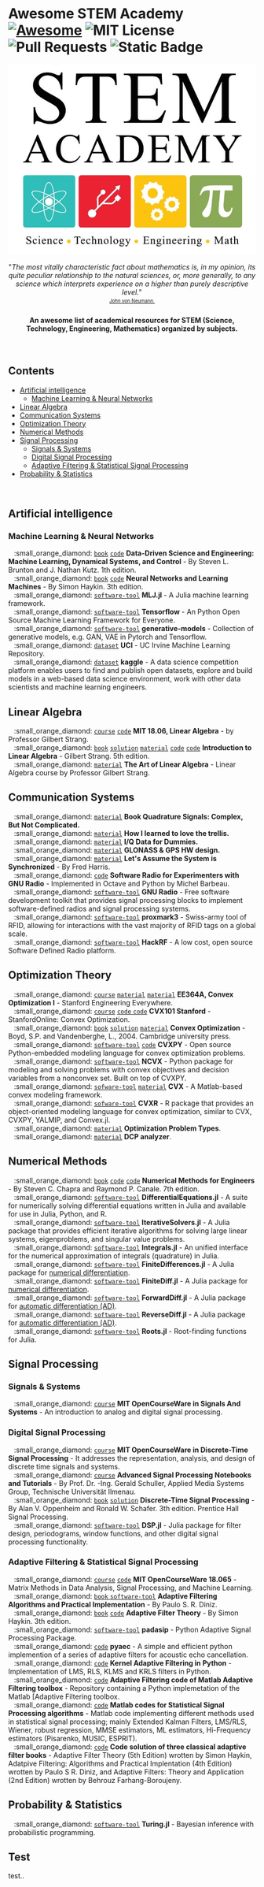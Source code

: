 # Awesome STEM Academy [![Awesome](https://awesome.re/badge.svg)](https://awesome.re) ![MIT License](https://img.shields.io/badge/License-CC0-lightgrey.svg?longCache=true) ![Pull Requests](https://img.shields.io/badge/PRs-welcome-brightgreen.svg?longCache=true) ![Static Badge](https://img.shields.io/badge/Maintained%20-%20Yes%20-%20lightgreen)
<p align="center">
  <a href="https://github.com/trimstray/the-book-of-secret-knowledge">
    <img src="https://github.com/tapyu/awesome-STEM-academy/blob/main/assets/SmallSTEMAcademy.jpg?raw=true">
  </a>
</p>

<p align="center">"<i>The most vitally characteristic fact about mathematics is, in my opinion, its quite peculiar relationship to the natural sciences, or, more generally, to any science which interprets experience on a higher than purely descriptive level.</i>"
<br>
<sub><sup><a href="https://en.wikipedia.org/wiki/John_von_Neumann">John von Neumann.</a></sup></sub>
</p>

<h4 align="center">An awesome list of academical resources for STEM (Science, Technology, Engineering, Mathematics) organized by subjects.</h4>

<br>

<!-- <div align="center">
  <sub>Created by
  <a href="https://github.com/tapyu">tapyu</a> and
  <a>contributors</a>.
</div> -->

<!-- START doctoc generated TOC please keep comment here to allow auto update -->
<!-- DON'T EDIT THIS SECTION, INSTEAD RE-RUN doctoc TO UPDATE -->
## Contents

- [Artificial intelligence](#artificial-intelligence)
  - [Machine Learning & Neural Networks](#machine-learning--neural-networks)
- [Linear Algebra](#linear-algebra)
- [Communication Systems](#communication-systems)
- [Optimization Theory](#optimization-theory)
- [Numerical Methods](#numerical-methods)
- [Signal Processing](#signal-processing)
  - [Signals & Systems](#signals--systems)
  - [Digital Signal Processing](#digital-signal-processing)
  - [Adaptive Filtering & Statistical Signal Processing](#adaptive-filtering--statistical-signal-processing)
- [Probability & Statistics](#probability--statistics)

<!-- END doctoc generated TOC please keep comment here to allow auto update -->

<br>

## Artificial intelligence

### Machine Learning & Neural Networks

<p>
  &nbsp;&nbsp; :small_orange_diamond: <a href="https://libgen.rs/book/index.php?md5=6C72973849A5A771F5D66BF9A2694FC6"><code>book</code></a> <a href="https://github.com/dynamicslab/databook_matlab"><code>code</code></a> <b>Data-Driven Science and Engineering: Machine Learning, Dynamical Systems, and Control</b> - By Steven L. Brunton and J. Nathan Kutz. 1th edition.<br>
  &nbsp;&nbsp; :small_orange_diamond: <a href="https://github.com/xinlin192/DeepLearning/blob/master/Neural%20Networks%20and%20Learning%20Machines%20(3rd%20Edition).pdf"><code>book</code></a> <a href="https://github.com/dynamicslab/databook_matlab"><code>code</code></a> <b>Neural Networks and Learning Machines</b> - By Simon Haykin. 3th edition.<br>
  &nbsp;&nbsp; :small_orange_diamond: <a href="https://github.com/alan-turing-institute/MLJ.jl"><code>software-tool</code></a> <b>MLJ.jl</b> - A Julia machine learning framework.<br>
  &nbsp;&nbsp; :small_orange_diamond: <a href="https://github.com/tensorflow/tensorflow"><code>software-tool</code></a> <b>Tensorflow</b> - An Python Open Source Machine Learning Framework for Everyone.<br>
  &nbsp;&nbsp; :small_orange_diamond: <a href="https://github.com/wiseodd/generative-models"><code>software-tool</code></a> <b>generative-models</b> - Collection of generative models, e.g. GAN, VAE in Pytorch and Tensorflow.<br>
  &nbsp;&nbsp; :small_orange_diamond: <a href="https://archive.ics.uci.edu"><code>dataset</code></a> <b>UCI</b> - UC Irvine Machine Learning Repository.<br>
  &nbsp;&nbsp; :small_orange_diamond: <a href="https://archive.ics.uci.edu"><code>dataset</code></a> <b>kaggle</b> - A data science competition platform enables users to find and publish open datasets, explore and build models in a web-based data science environment, work with other data scientists and machine learning engineers.<br>
</p>

## Linear Algebra

<p>
  &nbsp;&nbsp; :small_orange_diamond: <a href="https://github.com/mitmath/1806"><code>course</code></a> <a href="https://github.com/shahrokh-bahtooei/Linear-Algebra-Gilbert-Strang"><code>code</code></a> <b>MIT 18.06, Linear Algebra</b> - by Professor Gilbert Strang.<br>
  &nbsp;&nbsp; :small_orange_diamond: <a href="https://drive.google.com/file/d/1zdIDyV8qDBWNmmlwhBw7EtLu_pyacdOh/view"><code>book</code></a> <a href="https://github.com/8128/SharedResources/blob/master/Introduction%20to%20Linear%20Algebra%205th%202016/Introduction%20to%20Linear%20Algebra%2C%205th%20%20(Solutions)%20%E2%80%93%202016.pdf"><code>solution</code></a> <a href="https://math.mit.edu/~gs/linearalgebra/ila5/indexila5.html"><code>material</code></a> <a href="https://www.mathworks.com/matlabcentral/fileexchange/2166-introduction-to-linear-algebra"><code>code</code></a> <a href="https://github.com/shahrokh-bahtooei/Linear-Algebra-Gilbert-Strang"><code>code</code></a> <b>Introduction to Linear Algebra</b> - Gilbert Strang. 5th edition.<br>
  &nbsp;&nbsp; :small_orange_diamond: <a href="https://github.com/kenjihiranabe/The-Art-of-Linear-Algebra"><code>material</code></a> <b>The Art of Linear Algebra</b> - Linear Algebra course by Professor Gilbert Strang.<br>
</p>

## Communication Systems

<p>
  &nbsp;&nbsp; :small_orange_diamond: <a href="https://www.ieee.li/pdf/essay/quadrature_signals.pdf"><code>material</code></a> <b>Book Quadrature Signals: Complex, But Not Complicated.</b><br>
  &nbsp;&nbsp; :small_orange_diamond: <a href="https://www.researchgate.net/publication/3321471_How_I_learned_to_love_the_trellis"><code>material</code></a> <b>How I learned to love the trellis.</b><br>
  &nbsp;&nbsp; :small_orange_diamond: <a href="http://whiteboard.ping.se/SDR/IQ"><code>material</code></a> <b>I/Q Data for Dummies.</b><br>
  &nbsp;&nbsp; :small_orange_diamond: <a href="https://content.u-blox.com/sites/default/files/products/documents/GLONASS-HW-Design_AppNote_%28GPS.G6-CS-10005%29.pdf"><code>material</code></a> <b>GLONASS & GPS HW design.</b><br>
  &nbsp;&nbsp; :small_orange_diamond: <a href="https://s3.amazonaws.com/embeddedrelated/user/6420/lets_assume_system_synchronized_2_94379.pdf"><code>material</code></a> <b>Let's Assume the System is Synchronized</b> - By Fred Harris.<br>
  &nbsp;&nbsp; :small_orange_diamond: <a href="https://people.scs.carleton.ca/~barbeau/SDRCRBook/index.shtml"><code>code</code></a> <b>Software Radio for Experimenters with GNU Radio</b> - Implemented in Octave and Python by Michel Barbeau.<br>
  &nbsp;&nbsp; :small_orange_diamond: <a href="https://www.gnuradio.org"><code>software-tool</code></a> <b>GNU Radio</b> - Free software development toolkit that provides signal processing blocks to implement software-defined radios and signal processing systems.<br>
  &nbsp;&nbsp; :small_orange_diamond: <a href="https://github.com/RfidResearchGroup/proxmark3"><code>software-tool</code></a> <b>proxmark3</b> - Swiss-army tool of RFID, allowing for interactions with the vast majority of RFID tags on a global scale.<br>
  &nbsp;&nbsp; :small_orange_diamond: <a href="https://github.com/greatscottgadgets/hackrf"><code>software-tool</code></a> <b>HackRF</b> - A low cost, open source Software Defined Radio platform.<br>
</p>

## Optimization Theory

<p>
  &nbsp;&nbsp; :small_orange_diamond: <a href="https://see.stanford.edu/Course/EE364A"><code>course</code></a> <a href="https://web.stanford.edu/class/ee364a/"><code>material</code></a> <a href="https://github.com/cvxgrp/cvxbook_additional_exercises"><code>material</code></a> <b>EE364A, Convex Optimization I</b> - Stanford Engineering Everywhere. <br>
  &nbsp;&nbsp; :small_orange_diamond: <a href="https://www.edx.org/learn/engineering/stanford-university-convex-optimization"><code>course</code></a> <a href="https://github.com/NoamGit/CVX101-HW-with-python"><code>code</code> <a href="https://github.com/PKUFlyingPig/Standford_CVX101"><code>code</code></a> <b>CVX101 Stanford</b> - StanfordOnline: Convex Optimization. <br>
  &nbsp;&nbsp; :small_orange_diamond: <a href="https://web.stanford.edu/~boyd/cvxbook/bv_cvxbook.pdf"><code>book</code></a> <a href="https://egrcc.github.io/docs/math/cvxbook-solutions.pdf"><code>solution</code></a> <a href="https://web.mit.edu/~jadbabai/www/EE605/additional_exercises.pdf"><code>material</code></a> <b>Convex Optimization</b> - Boyd, S.P. and Vandenberghe, L., 2004. Cambridge university press. <br>
  &nbsp;&nbsp; :small_orange_diamond: <a href="https://www.cvxpy.org/"><code>software-tool</code></a> <a href="https://github.com/cvxgrp/cvx_short_course/tree/master"><code>code</code></a> <b>CVXPY</b> - Open source Python-embedded modeling language for convex optimization problems. <br>
  &nbsp;&nbsp; :small_orange_diamond: <a href="https://github.com/cvxgrp/ncvx"><code>software-tool</code></a> <b>NCVX</b> - Python package for modeling and solving problems with convex objectives and decision variables from a nonconvex set. Built on top of CVXPY. <br>
  &nbsp;&nbsp; :small_orange_diamond: <a href="http://cvxr.com/"><code>sofware-tool</code></a> <a href="http://cvxr.com/cvx/doc/index.html"><code>material</code></a> <b>CVX</b> - A Matlab-based convex modeling framework. <br>
  &nbsp;&nbsp; :small_orange_diamond: <a href="https://cran.r-project.org/web/packages/CVXR/vignettes/cvxr_intro.html"><code>sofware-tool</code></a> <b>CVXR</b> - R package that provides an object-oriented modeling language for convex optimization, similar to CVX, CVXPY, YALMIP, and Convex.jl. <br>
  &nbsp;&nbsp; :small_orange_diamond: <a href="https://neos-guide.org/guide/types/"><code>material</code></a> <b>Optimization Problem Types</b>. <br>
  &nbsp;&nbsp; :small_orange_diamond: <a href="https://dcp.stanford.edu/analyzer"><code>material</code></a> <b>DCP analyzer</b>. <br>
</p>

## Numerical Methods

<p>
  &nbsp;&nbsp; :small_orange_diamond: <a href="https://gdcboysang.ac.in/About/Droid/uploads/Numerical%20Methods.pdf"><code>book</code></a> <a href="https://github.com/danimateos/numerical_methods"><code>code</code></a> <a href="https://github.com/asukumari/Numerical-Methods"><code>code</code></a> <b>Numerical Methods for Engineers</b> - By Steven C. Chapra and Raymond P. Canale. 7th edition.<br>
  &nbsp;&nbsp; :small_orange_diamond: <a href="https://docs.sciml.ai/DiffEqDocs/latest/"><code>software-tool</code></a> <b>DifferentialEquations.jl</b> - A suite for numerically solving differential equations written in Julia and available for use in Julia, Python, and R.<br>
  &nbsp;&nbsp; :small_orange_diamond: <a href="https://iterativesolvers.julialinearalgebra.org/dev/"><code>software-tool</code></a> <b>IterativeSolvers.jl</b> - A Julia package that provides efficient iterative algorithms for solving large linear systems, eigenproblems, and singular value problems.<br>
  &nbsp;&nbsp; :small_orange_diamond: <a href="https://docs.sciml.ai/Integrals/stable/"><code>software-tool</code></a> <b>Integrals.jl</b> - An unified interface for the numerical approximation of integrals (quadrature) in Julia.<br>
  &nbsp;&nbsp; :small_orange_diamond: <a href="https://github.com/JuliaDiff/FiniteDifferences.jl"><code>software-tool</code></a> <b>FiniteDifferences.jl</b> - A Julia package for <a href="https://en.wikipedia.org/wiki/Numerical_differentiation">numerical differentiation</a>.<br>
  &nbsp;&nbsp; :small_orange_diamond: <a href="https://github.com/JuliaDiff/FiniteDiff.jl"><code>software-tool</code></a> <b>FiniteDiff.jl</b> - A Julia package for <a href="https://en.wikipedia.org/wiki/Numerical_differentiation">numerical differentiation</a>.<br>
  &nbsp;&nbsp; :small_orange_diamond: <a href="https://juliadiff.org/ForwardDiff.jl/stable/"><code>software-tool</code></a> <b>ForwardDiff.jl</b> - A Julia package for <a href="https://en.wikipedia.org/wiki/Automatic_differentiation">automatic differentiation (AD)</a>.<br>
  &nbsp;&nbsp; :small_orange_diamond: <a href="https://github.com/JuliaDiff/ReverseDiff.jl"><code>software-tool</code></a> <b>ReverseDiff.jl</b> - A Julia package for <a href="https://en.wikipedia.org/wiki/Automatic_differentiation">automatic differentiation (AD)</a>.<br>
  &nbsp;&nbsp; :small_orange_diamond: <a href="https://github.com/JuliaMath/Roots.jl"><code>software-tool</code></a> <b>Roots.jl</b> - Root-finding functions for Julia.<br>
</p>

## Signal Processing

### Signals & Systems
<p>
  &nbsp;&nbsp; :small_orange_diamond: <a href="https://ocw.mit.edu/courses/res-6-007-signals-and-systems-spring-2011/"><code>course</code></a> <b>MIT OpenCourseWare in Signals And Systems</b> - An introduction to analog and digital signal processing.<br>
</p>

### Digital Signal Processing
<p>
  &nbsp;&nbsp; :small_orange_diamond: <a href="https://ocw.mit.edu/courses/6-341-discrete-time-signal-processing-fall-2005/"><code>course</code></a> <b>MIT OpenCourseWare in Discrete-Time Signal Processing</b> - It addresses the representation, analysis, and design of discrete time signals and systems.<br>
  &nbsp;&nbsp; :small_orange_diamond: <a href="https://github.com/GuitarsAI/ADSP_Tutorials"><code>course</code></a> <b>Advanced Signal Processing Notebooks and Tutorials</b> - By Prof. Dr. -Ing. Gerald Schuller, Applied Media Systems Group, Technische Universität Ilmenau.<br>
  &nbsp;&nbsp; :small_orange_diamond: <a href="https://azrael.digipen.edu/MAT321/DiscreteTimeSignalProcessing3.pdf"><code>book</code></a> <a href="https://github.com/cdjhz/Discrete-time-Signal-Processing-Solution/tree/master"><code>solution</code></a> <b>Discrete-Time Signal Processing</b> - By Alan V. Oppenheim and Ronald W. Schafer. 3th edition. Prentice Hall Signal Processing.<br>
  &nbsp;&nbsp; :small_orange_diamond: <a href="https://github.com/JuliaDSP/DSP.jl"><code>software-tool</code></a> <b>DSP.jl</b> - Julia package for filter design, periodograms, window functions, and other digital signal processing functionality.<br>
</p>

### Adaptive Filtering & Statistical Signal Processing
<p>
  &nbsp;&nbsp; :small_orange_diamond: <a href="https://ocw.mit.edu/courses/18-065-matrix-methods-in-data-analysis-signal-processing-and-machine-learning-spring-2018/"><code>course</code></a> <a href="https://github.com/robical/StatisticalSignalProcessing"><code>code</code></a> <b>MIT OpenCourseWare 18.065</b> - Matrix Methods in Data Analysis, Signal Processing, and Machine Learning.<br>
  &nbsp;&nbsp; :small_orange_diamond: <a href="https://picture.iczhiku.com/resource/eetop/WYiRoZIFhjsRrXmN.pdf"><code>book</code> <a href="https://www.mathworks.com/matlabcentral/fileexchange/3582-pydaptivefiltering"><code>software-tool</code></a> <b>Adaptive Filtering Algorithms and Practical Implementation</b> - By Paulo S. R. Diniz.<br>
  &nbsp;&nbsp; :small_orange_diamond: <a href="https://users.ics.forth.gr/~tsakalid/UVEG09/Book/Haykin-AFT(3rd.Ed.)_Introduction.pdf"><code>book</code></a> <a href="https://media.pearsoncmg.com/bc/abp/engineering-resources/products/product.html#product,isbn=013267145X"><code>code</code></a> <b>Adaptive Filter Theory</b> - By Simon Haykin. 3th edition.<br>
  &nbsp;&nbsp; :small_orange_diamond: <a href="https://matousc89.github.io/padasip/"><code>software-tool</code></a> <b>padasip</b> - Python Adaptive Signal Processing Package.<br>
  &nbsp;&nbsp; :small_orange_diamond: <a href="https://github.com/ewan-xu/pyaec/tree/main"><code>code</code></a> <b>pyaec</b> - A simple and efficient python implemention of a series of adaptive filters for acoustic echo cancellation.<br>
  &nbsp;&nbsp; :small_orange_diamond: <a href="https://github.com/ninja3697/Kernel-Adaptive-Filtering-in-Python/tree/master"><code>code</code></a> <b>Kernel Adaptive Filtering in Python</b> - Implementation of LMS, RLS, KLMS and KRLS filters in Python.<br>
  &nbsp;&nbsp; :small_orange_diamond: <a href="https://github.com/guedes-joaofelipe/adaptive-filtering"><code>code</code></a> <b>Adaptive Filtering code of Matlab Adaptive Filtering toolbox</b> - Repository containing a Python implemetation of the Matlab [Adaptive Filtering toolbox.<br>
  &nbsp;&nbsp; :small_orange_diamond: <a href="http://www.mathworks.com/matlabcentral/fileexchange/3582-adaptive-filtering"><code>code</code></a> <b>Matlab codes for Statistical Signal Processing algorithms</b> - Matlab code implementing different methods used in statistical signal processing; mainly Extended Kalman Filters, LMS/RLS, Wiener, robust regression, MMSE estimators, ML estimators, Hi-Frequency estimators (Pisarenko, MUSIC, ESPRIT).<br>
  &nbsp;&nbsp; :small_orange_diamond: <a href="https://github.com/YangangCao/AdaptiveFilter/tree/master"><code>code</code></a> <b>Code solution of three classical adaptive filter books</b> - Adaptive Filter Theory (5th Edition) wrotten by Simon Haykin, Adatpive Filtering: Algorithms and Practical Implentation (4th Edition) wrotten by Paulo S R. Diniz, and Adaptive Filters: Theory and Application (2nd Edition) wrotten by Behrouz Farhang-Boroujeny.<br>
</p>

## Probability & Statistics
<p>
  &nbsp;&nbsp; :small_orange_diamond: <a href="https://turinglang.org/stable/"><code>software-tool</code></a> <b>Turing.jl</b> - Bayesian inference with probabilistic programming.<br>
</p>

## Test
<p>
  test..
</p>

<!--
https://github.com/rossant/awesome-scientific-python
https://github.com/MartinuzziFrancesco/awesome-scientific-machine-learning
https://github.com/deverte/awesome-science/tree/main
https://github.com/writing-resources/awesome-scientific-writing/tree/main
https://github.com/corralm/awesome-resources#awesome-data-science-resources
https://github.com/Julie-Fabre/awesome_science#awesome-science--
https://github.com/nschloe/awesome-scientific-computing/tree/main
https://github.com/natnew/Awesome-Data-Science/tree/main
https://github.com/youssefHosni/Awesome-Data-Science-Resoruces
-->
